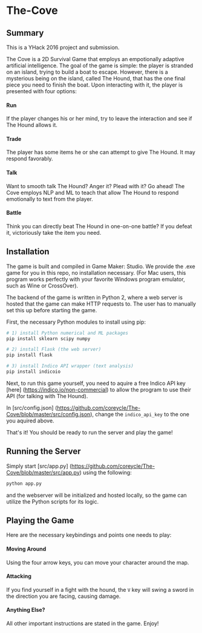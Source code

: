# The-Cove

## Summary

This is a YHack 2016 project and submission.

The Cove is a 2D Survival Game that employs an empotionally adaptive artificial intelligence. The goal of the game is simple: the player is stranded on an island, trying to build a boat to escape. However, there is a mysterious being on the island, called The Hound, that has the one final piece you need to finish the boat. Upon interacting with it, the player is presented with four options:

#### Run
If the player changes his or her mind, try to leave the interaction and see if The Hound allows it.

#### Trade
The player has some items he or she can attempt to give The Hound. It may respond favorably. 

#### Talk
Want to smooth talk The Hound? Anger it? Plead with it? Go ahead! The Cove employs NLP and ML to teach that allow The Hound to respond emotionally to text from the player.

#### Battle
Think you can directly beat The Hound in one-on-one battle? If you defeat it, victoriously take the item you need.

## Installation

The game is built and compiled in Game Maker: Studio. We provide the .exe game for you in this repo, no installation necessary. (For Mac users, this program works perfectly with your favorite Windows program emulator, such as Wine or CrossOver).

The backend of the game is written in Python 2, where a web server is hosted that the game can make HTTP requests to. The user has to manually set this up before starting the game. 

First, the necessary Python modules to install using pip:

```sh
# 1) install Python numerical and ML packages
pip install sklearn scipy numpy

# 2) install Flask (the web server)
pip install flask

# 3) install Indico API wrapper (text analysis)
pip install indicoio
```

Next, to run this game yourself, you need to aquire a free Indico API key [here] (https://indico.io/non-commercial) to allow the program to use their API (for talking with The Hound).

In [src/config.json] (https://github.com/coreycle/The-Cove/blob/master/src/config.json), change the `indico_api_key` to the one you aquired above.

That's it! You should be ready to run the server and play the game!

## Running the Server

Simply start [src/app.py] (https://github.com/coreycle/The-Cove/blob/master/src/app.py) using the following:

```sh
python app.py
```

and the webserver will be initialized and hosted locally, so the game can utilize the Python scripts for its logic.

## Playing the Game

Here are the necessary keybindings and points one needs to play:

#### Moving Around
Using the four arrow keys, you can move your character around the map.

#### Attacking
If you find yourself in a fight with the hound, the `V` key will swing a sword in the direction you are facing, causing damage.

#### Anything Else?
All other important instructions are stated in the game. Enjoy!